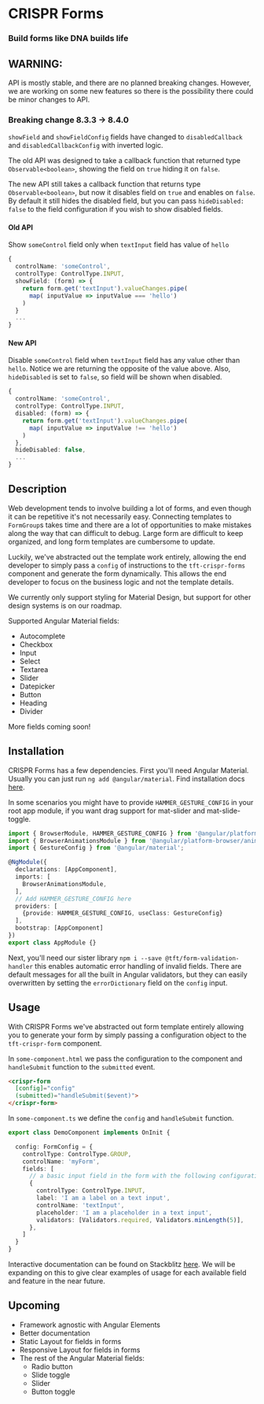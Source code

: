 # CRISPR Forms

### Build forms like DNA builds life

## WARNING:

API is mostly stable, and there are no planned breaking changes. However, we are working on some new features so there is the possibility there could be minor changes to API.

### Breaking change 8.3.3 -> 8.4.0

`showField` and `showFieldConfig` fields have changed to `disabledCallback` and   `disabledCallbackConfig` with inverted logic.

The old API was designed to take a callback function that returned type  `Observable<boolean>`, showing the field on `true` hiding it on `false`.

The new API still takes a callback function that returns type  `Observable<boolean>`, but now it disables field on `true` and enables on `false`. By default it still hides the disabled field, but you can pass `hideDisabled: false` to the field configuration if you wish to show disabled fields.

#### Old API
Show `someControl` field only when `textInput` field has value of `hello`
```typescript
{
  controlName: 'someControl',
  controlType: ControlType.INPUT,
  showField: (form) => {
    return form.get('textInput').valueChanges.pipe(
      map( inputValue => inputValue === 'hello')
    )
  }
  ...
}
```
#### New API
 Disable `someControl` field when `textInput` field has any value other than `hello`. Notice we are returning the opposite of the value above. Also, `hideDisabled` is set to `false`, so field will be shown when disabled.
```typescript
{
  controlName: 'someControl',
  controlType: ControlType.INPUT,
  disabled: (form) => {
    return form.get('textInput').valueChanges.pipe(
      map( inputValue => inputValue !== 'hello')
    )
  },
  hideDisabled: false,
  ...
}
```

## Description

Web development tends to involve building a lot of forms, and even though it can be repetitive it's not necessarily easy. Connecting templates to `FormGroup`s takes time and there are a lot of opportunities  to make mistakes along the way that can difficult to debug. Large form are difficult to keep organized, and long form templates are cumbersome to update.

Luckily, we've abstracted out the template work entirely, allowing the end developer to simply pass a `config` of instructions to the `tft-crispr-forms` component and generate the form dynamically. This allows the end developer to focus on the business logic and not the template details.

We currently only support styling for Material Design, but support for other design systems is on our roadmap.

Supported Angular Material fields:
 - Autocomplete
 - Checkbox
 - Input
 - Select
 - Textarea
 - Slider
 - Datepicker
 - Button
 - Heading
 - Divider

More fields coming soon!

## Installation

CRISPR Forms has a few dependencies. First you'll need Angular Material. Usually you can just run `ng add @angular/material`. Find installation docs [here](https://material.angular.io/guide/getting-started).

In some scenarios you might have to provide `HAMMER_GESTURE_CONFIG` in your root app module, if you want drag support for mat-slider and mat-slide-toggle.

```typescript
import { BrowserModule, HAMMER_GESTURE_CONFIG } from '@angular/platform-browser';
import { BrowserAnimationsModule } from '@angular/platform-browser/animations';
import { GestureConfig } from '@angular/material';

@NgModule({
  declarations: [AppComponent],
  imports: [
    BrowserAnimationsModule,
  ],
  // Add HAMMER_GESTURE_CONFIG here
  providers: [
    {provide: HAMMER_GESTURE_CONFIG, useClass: GestureConfig}
  ],
  bootstrap: [AppComponent]
})
export class AppModule {}
```
Next, you'll need our sister library `npm i --save @tft/form-validation-handler` this enables automatic error handling of invalid fields. There are default messages for all the built in Angular validators, but they can easily overwritten by setting the `errorDictionary` field on the `config` input.

## Usage

With CRISPR Forms we've abstracted out form template entirely allowing you to generate your form by simply passing a configuration object to the `tft-crispr-form` component.

In `some-component.html` we pass the configuration to the component and `handleSubmit` function to the `submitted` event.

```html
<crispr-form
  [config]="config"
  (submitted)="handleSubmit($event)">
</crispr-form>
```
In `some-component.ts` we define the `config` and `handleSubmit` function.

```ts
export class DemoComponent implements OnInit {

  config: FormConfig = {
    controlType: ControlType.GROUP,
    controlName: 'myForm',
    fields: [
      // a basic input field in the form with the following configuration
      {
        controlType: ControlType.INPUT,
        label: 'I am a label on a text input',
        controlName: 'textInput',
        placeholder: 'I am a placeholder in a text input',
        validators: [Validators.required, Validators.minLength(5)],
      },
    ]
  }
}
```
Interactive documentation can be found on Stackblitz [here](https://stackblitz.com/github/nayfin/tft-documentation). We will be expanding on this to give clear examples of usage for each available field and feature in the near future.

## Upcoming

- Framework agnostic with Angular Elements
- Better documentation
- Static Layout for fields in forms
- Responsive Layout for fields in forms
- The rest of the Angular Material fields:
  - Radio button
  - Slide toggle
  - Slider
  - Button toggle

